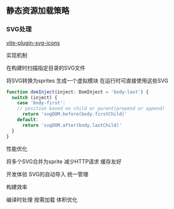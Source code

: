 ## 静态资源加载策略
### SVG处理
[vite-plugin-svg-icons](https://github.com/vbenjs/vite-plugin-svg-icons)

实现机制

在构建时扫描指定目录的SVG文件


将SVG转换为sprites
生成一个虚拟模块
在运行时可直接使用这些SVG

```js
function domInject(inject: DomInject = 'body-last') {
  switch (inject) {
    case 'body-first':
    // position based on child or parent(prepend or append)
      return 'svgDOM.before(body.firstChild)'
    default:
      return 'svgDOM.after(body.lastChild)'
  }
}
```


性能优化

将多个SVG合并为sprite
减少HTTP请求
缓存友好


开发体验
SVG的自动导入
统一管理


构建效率

编译时处理
按需加载
体积优化